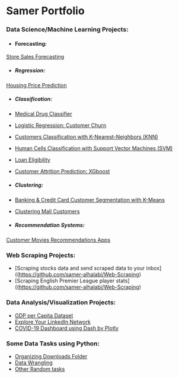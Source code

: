 # Samer Portfolio

### Data Science/Machine Learning Projects:

- #### Forecasting:
[Store Sales Forecasting](https://github.com/samer-alhalabi/Store-Sales-Forecasting)

- ##### Regression: 
[Housing Price Prediction](https://github.com/samer-alhalabi/Housing-Price-Prediction)

- ##### Classification:
- [Medical Drug Classifier](https://github.com/samer-alhalabi/Medical-Drug-Classifier)
- [Logistic Regression: Customer Churn](https://github.com/samer-alhalabi/Customer-Churn-Logistic-Regression)
- [Customers Classification with K-Nearest-Neighbors (KNN)](https://github.com/samer-alhalabi/Customer-Classification-with-K-Nearest-Neighbors)
- [Human Cells Classification with Support Vector Machines (SVM)](https://github.com/samer-alhalabi/Human-Cells-Classification-Support-Vector-Machines-SVM)
- [Loan Eligibility](https://github.com/samer-alhalabi/Loan-Eligibility-using-Machine-Learning-Models)
- [Customer Attrition Prediction: XGboost](https://github.com/samer-alhalabi/Customer-Attrition-Prediction-XGboost)
 
- ##### Clustering:
- [Banking & Credit Card Customer Segmentation with K-Means](https://github.com/samer-alhalabi/Customer-Segmentation-with-K-Means)
- [Clustering Mall Customers](https://github.com/samer-alhalabi/Clustering-Mall-Customers)

- ##### Recommendation Systems:
[Customer Movies Recommendations Apps](https://github.com/samer-alhalabi/Recommendation-Systems-Apps)

### Web Scraping Projects:
- [Scraping stocks data and send scraped data to your inbox]((https://github.com/samer-alhalabi/Web-Scraping)
- [Scraping English Premier League player stats]((https://github.com/samer-alhalabi/Web-Scraping)

### Data Analysis/Visualization Projects:
- [GDP per Capita Dataset](https://github.com/samer-alhalabi/Data-Exploration-Visualization)
- [Explore Your LinkedIn Network](https://github.com/samer-alhalabi/Explore-your-LinkedIn-Network)
- [COVID-19 Dashboard using Dash by Plotly](https://github.com/samer-alhalabi/COVID-19-Dashboard-using-Dash-by-Plotly)

### Some Data Tasks using Python:
- [Organizing Downloads Folder](https://github.com/samer-alhalabi/Organizing-Downloads-Folder)
- [Data Wrangling](https://github.com/samer-alhalabi/Data-Wrangling)
- [Other Random tasks](https://github.com/samer-alhalabi/random-data-tasks-using-python)


